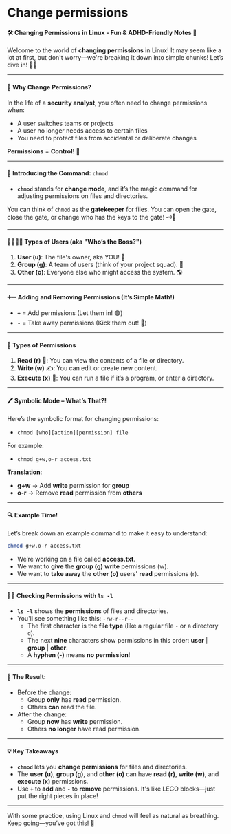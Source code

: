 # Change permissions

#### 🛠️ **Changing Permissions in Linux - Fun & ADHD-Friendly Notes** 🎉

Welcome to the world of **changing permissions** in Linux! It may seem like a lot at first, but don't worry—we're breaking it down into simple chunks! Let’s dive in! 🏊‍♂️

***

#### 🔐 **Why Change Permissions?**

In the life of a **security analyst**, you often need to change permissions when:

* A user switches teams or projects
* A user no longer needs access to certain files
* You need to protect files from accidental or deliberate changes

**Permissions** = **Control**! 💪

***

#### 🔧 **Introducing the Command: `chmod`**

* **`chmod`** stands for **change mode**, and it’s the magic command for adjusting permissions on files and directories.

You can think of `chmod` as the **gatekeeper** for files. You can open the gate, close the gate, or change who has the keys to the gate! 🗝️🚪

***

#### 👨‍👩‍👧‍👦 **Types of Users (aka "Who’s the Boss?")**

1. **User (u)**: The file's owner, aka YOU! 🎩
2. **Group (g)**: A team of users (think of your project squad). 👥
3. **Other (o)**: Everyone else who might access the system. 🌎

***

#### ➕➖ **Adding and Removing Permissions (It’s Simple Math!)**

* **`+`** = Add permissions (Let them in! 🟢)
* **`-`** = Take away permissions (Kick them out! 🚫)

***

#### 📝 **Types of Permissions**

1. **Read (r)** 📖: You can view the contents of a file or directory.
2. **Write (w)** ✍️: You can edit or create new content.
3. **Execute (x)** 🚀: You can run a file if it’s a program, or enter a directory.

***

#### 🖊️ **Symbolic Mode – What’s That?!**

Here’s the symbolic format for changing permissions:

* `chmod [who][action][permission] file`

For example:

* `chmod g+w,o-r access.txt`

**Translation**:

* **g+w** → Add **write** permission for **group**
* **o-r** → Remove **read** permission from **others**

***

#### 🔍 **Example Time!**

Let’s break down an example command to make it easy to understand:

```bash
chmod g+w,o-r access.txt
```

* We’re working on a file called **access.txt**.
* We want to **give** the **group (g)** **write** permissions (w).
* We want to **take away** the **other (o)** users' **read** permissions (r).

***

#### 🕵️‍♂️ **Checking Permissions with `ls -l`**

* **`ls -l`** shows the **permissions** of files and directories.
* You'll see something like this: `-rw-r--r--`
  * The first character is the **file type** (like a regular file `-` or a directory `d`).
  * The next **nine** characters show permissions in this order: **user** | **group** | **other**.
  * A **hyphen (-)** means **no permission**!

***

#### 🚨 **The Result**:

* Before the change:
  * Group **only** has **read** permission.
  * Others **can** read the file.
* After the change:
  * Group **now** has **write** permission.
  * Others **no longer** have read permission.

***

#### 💡 **Key Takeaways**

* **`chmod`** lets you **change permissions** for files and directories.
* The **user (u)**, **group (g)**, and **other (o)** can have **read (r)**, **write (w)**, and **execute (x)** permissions.
* Use **`+`** to **add** and **`-`** to **remove** permissions. It's like LEGO blocks—just put the right pieces in place!

***

With some practice, using Linux and `chmod` will feel as natural as breathing. Keep going—you’ve got this! 🌟
